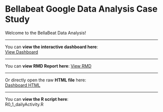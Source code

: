 # Bellabeat Google Data Analysis Case Study

Welcome to the BellaBeat Data Analysis!


---

You can **view the interactive dashboard here**:  
[View Dashboard](https://public.tableau.com/app/profile/zahra.shamlou/viz/BellaBeat_17514072335020/Dashboard1)

---

You can **view RMD Report here**:
[View RMD](https://zahrashamlou.github.io/Bellabeat-Data-Exploration/)

---

Or directly open the raw **HTML file** here:  
[Dashboard HTML](https://github.com/zahrashamlou/Bellabeat-Data-Exploration/blob/main/index.html)

---

You can **view the R script here**:  
R0_1_dailyActivity.R
